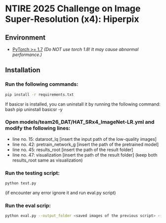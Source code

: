 # NTIRE 2025 Challenge on Image Super-Resolution (x4): Hiperpix

## Environment
- [PyTorch >= 1.7](https://pytorch.org/) *(Do NOT use torch 1.8! It may cause abnormal performance.)*

## Installation
### Run the following commands:

```bash
pip install -r requirements.txt
```
If basicsr is installed, you can uninstall it by running the following command:
bash
pip uninstall basicsr -y

### Open models/team26_DAT/HAT_SRx4_ImageNet-LR.yml and modify the following lines:
- line no. 15: dataroot_lq [insert the input path of the low-quality images]
- line no. 42: pretrain_network_g [insert the path of the pretrained model]
- line no. 45: results_root [insert the path of the result folder]
- line no. 47: visualization  [insert the path of the result folder] (keep both results_root same as visualization)

### Run the testing script:
```bash
python test.py 
```
(if encounter any error ignore it and run eval.py script)

### Run the eval scrip:
```bash
python eval.py --output_folder <saved images of the previous script> --target_folder <gt high res images> 
```
